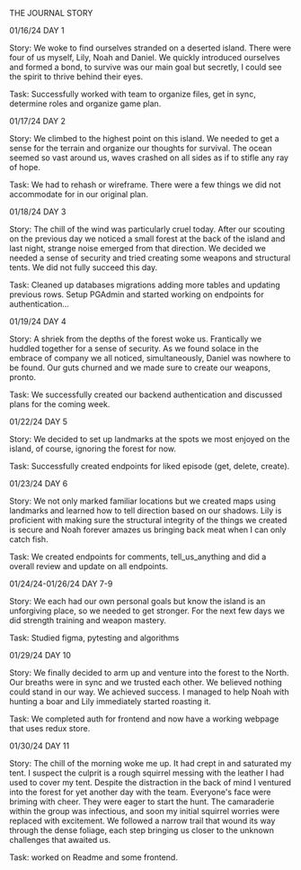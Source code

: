 THE JOURNAL STORY

01/16/24
DAY 1

Story: We woke to find ourselves stranded on a deserted island. There were four of us myself, Lily, Noah and Daniel.
We quickly introduced ourselves and formed a bond, to survive was our main goal but secretly, I could see the spirit
to thrive behind their eyes.

Task: Successfully worked with team to organize files, get in sync, determine roles and organize game plan.

01/17/24
DAY 2

Story: We climbed to the highest point on this island. We needed to get a sense for the terrain and organize
our thoughts for survival. The ocean seemed so vast around us, waves crashed on all sides as if to stifle any
ray of hope.

Task: We had to rehash or wireframe. There were a few things we did not accommodate for in our original plan.

01/18/24
DAY 3

Story: The chill of the wind was particularly cruel today. After our scouting on the previous day we noticed
a small forest at the back of the island and last night, strange noise emerged from that direction. We decided
we needed a sense of security and tried creating some weapons and structural tents. We did not fully succeed this
day.

Task: Cleaned up databases migrations adding more tables and updating previous rows. Setup PGAdmin and started
working on endpoints for authentication...

01/19/24
DAY 4

Story: A shriek from the depths of the forest woke us. Frantically we huddled together for a sense of security.
As we found solace in the embrace of company we all noticed, simultaneously, Daniel was nowhere to be found.
Our guts churned and we made sure to create our weapons, pronto.

Task: We successfully created our backend authentication and discussed plans for the coming week.

01/22/24
DAY 5

Story: We decided to set up landmarks at the spots we most enjoyed on the island, of course, ignoring the forest
for now.

Task: Successfully created endpoints for liked episode (get, delete, create).

01/23/24
DAY 6

Story: We not only marked familiar locations but we created maps using landmarks and learned how to tell direction
based on our shadows. Lily is proficient with making sure the structural integrity of the things we created is secure
and Noah forever amazes us bringing back meat when I can only catch fish.

Task: We created endpoints for comments, tell_us_anything and did a overall review and update on all endpoints.

01/24/24-01/26/24
DAY 7-9

Story: We each had our own personal goals but know the island is an unforgiving place, so we needed to get stronger.
For the next few days we did strength training and weapon mastery.

Task: Studied figma, pytesting and algorithms

01/29/24
DAY 10

Story: We finally decided to arm up and venture into the forest to the North. Our breaths were in sync and we trusted
each other. We believed nothing could stand in our way. We achieved success. I managed to help Noah with hunting a boar
and Lily immediately started roasting it.

Task: We completed auth for frontend and now have a working webpage that uses redux store.

01/30/24
DAY 11

Story: The chill of the morning woke me up. It had crept in and saturated my tent. I suspect the culprit is a rough
squirrel messing with the leather I had used to cover my tent. Despite the distraction in the back of mind I
ventured into the forest for yet another day with the team. Everyone's face were briming with cheer. They were
eager to start the hunt. The camaraderie within the group was infectious, and soon my initial squirrel worries were
replaced with excitement. We followed a narrow trail that wound its way through the dense foliage, each step bringing
us closer to the unknown challenges that awaited us.

Task: worked on Readme and some frontend.
